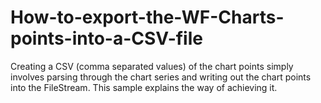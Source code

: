 # How-to-export-the-WF-Charts-points-into-a-CSV-file
Creating a CSV (comma separated values) of the chart points simply involves parsing through the chart series and writing out the chart points into the FileStream. This sample explains the way of achieving it.

